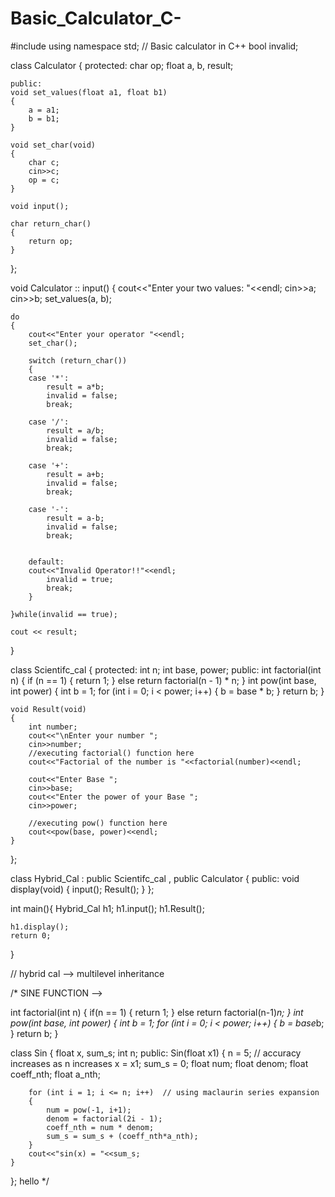 # Basic_Calculator_C-

#include<iostream>
using namespace std;
// Basic calculator in C++
bool invalid;

class Calculator
{
    protected:
    char op;
    float a, b, result;

    public:
    void set_values(float a1, float b1)
    {
        a = a1;
        b = b1;
    }

    void set_char(void)
    {
        char c;
        cin>>c;
        op = c;
    }

    void input();

    char return_char()
    {
        return op;
    }

};

void Calculator :: input()
{
    cout<<"Enter your two values: "<<endl;
    cin>>a;
    cin>>b;
    set_values(a, b);

    do
    {
        cout<<"Enter your operator "<<endl;
        set_char();

        switch (return_char())
        {
        case '*':
            result = a*b;
            invalid = false;
            break;

        case '/':
            result = a/b;
            invalid = false;
            break;

        case '+':
            result = a+b;
            invalid = false;
            break;

        case '-':
            result = a-b;
            invalid = false;
            break;

        
        default:
        cout<<"Invalid Operator!!"<<endl;
            invalid = true;
            break;
        }
        
    }while(invalid == true);

    cout << result;
}

class Scientifc_cal
{
protected:
    int n;
    int base, power;
public:
    int factorial(int n)
    {
        if (n == 1)
        {
            return 1;
        }
        else
            return factorial(n - 1) * n;
    }
    int pow(int base, int power)
    {
        int b = 1;
        for (int i = 0; i < power; i++)
        {
            b = base * b;
        }
        return b; 
    }

    void Result(void)
    {
        int number;
        cout<<"\nEnter your number ";
        cin>>number;
        //executing factorial() function here
        cout<<"Factorial of the number is "<<factorial(number)<<endl;

        cout<<"Enter Base ";
        cin>>base;
        cout<<"Enter the power of your Base ";
        cin>>power;

        //executing pow() function here
        cout<<pow(base, power)<<endl;
    }
};

class Hybrid_Cal : public Scientifc_cal , public Calculator
{
public:
    void display(void)
    {
        input();
        Result();
    }
};

int main(){
    Hybrid_Cal h1;
    h1.input();
    h1.Result();

    h1.display();
    return 0;
}

// hybrid cal --> multilevel inheritance

/* SINE FUNCTION -->

int factorial(int n)
{
    if(n == 1)
    {
        return 1;
    }
    else
    return factorial(n-1)*n;
}
int pow(int base, int power)
{
    int b = 1;
    for (int i = 0; i < power; i++)
    {
        b = base*b;
    }
    return b;
}

class Sin
{
    float x, sum_s;
    int n;
    public:
    Sin(float x1)
    {
        n = 5; // accuracy increases as n increases
        x = x1;
        sum_s = 0;
        float num;
        float denom;
        float coeff_nth;
        float a_nth;

        for (int i = 1; i <= n; i++)  // using maclaurin series expansion
        {
            num = pow(-1, i+1);
            denom = factorial(2i - 1);
            coeff_nth = num * denom;
            sum_s = sum_s + (coeff_nth*a_nth);
        }
        cout<<"sin(x) = "<<sum_s;
    }
};
hello
   */
